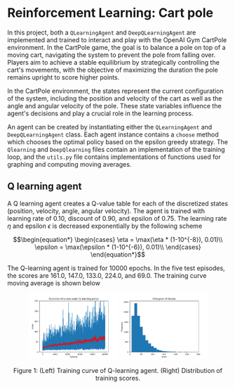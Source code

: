 # Reinforcement Learning: Cart pole

In this project, both a `QLearningAgent` and `DeepQLearningAgent` are implemented and trained to interact and play with the OpenAI Gym CartPole environment. In the CartPole game, the goal is to balance a pole on top of a moving cart, navigating the system to prevent the pole from falling over. Players aim to achieve a stable equilibrium by strategically controlling the cart's movements, with the objective of maximizing the duration the pole remains upright to score higher points.

In the CartPole environment, the states represent the current configuration of the system, including the position and velocity of the cart as well as the angle and angular velocity of the pole. These state variables influence the agent's decisions and play a crucial role in the learning process.

An agent can be created by instantiating either the `QLearningAgent` and `DeepQLearningAgent` class. Each agent instance contains a `choose` method which chooses the optimal policy based on the epsilon greedy strategy. The `Qlearning` and `DeepQlearning` files contain an implementation of the training loop, and the `utils.py` file contains implementations of functions used for graphing and computing moving averages.

## Q learning agent

A Q learning agent creates a Q-value table for each of the discretized states (position, velocity, angle, angular velocity). The agent is trained with learning rate of $0.10$, discount of $0.90$, and epsilon of $0.75$. The learning rate $\eta$ and epsilon $\epsilon$ is decreased exponentially by the following scheme

```math
\begin{equation*}
  \begin{cases}
    \eta = \max(\eta * (1-10^{-8}), 0.01)\\
    \epsilon = \max(\epsilon * (1-10^{-6}), 0.01)\\
  \end{cases}
\end{equation*}
```
The Q-learning agent is trained for 10000 epochs. In the five test episodes, the scores are 161.0, 147.0, 133.0, 224.0, and 69.0. The training curve moving average is shown below

<p align="center">
  <img src="Graphics/QL_plot.png" width="40%" />
  <img src="Graphics/QL_hist.png" width="40%" />
</p>

<p align="center">
  Figure 1: (Left) Training curve of Q-learning agent. (Right) Distribution of training scores.
</p>




